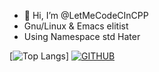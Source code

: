 - 👋 Hi, I’m @LetMeCodeCInCPP
- Gnu/Linux & Emacs elitist
- Using Namespace std Hater

[![Top Langs](https://github-readme-stats.vercel.app/api/top-langs/?username=LetMeCodeCInCPP&theme=dark)]
[![GITHUB](https://github-readme-stats.vercel.app/api?username=LetMeCodeCInCPP&theme=dark)](https://github.com/anuraghazra/github-readme-stats)

<!---
LetMeCodeCInCPP/LetMeCodeCInCPP is a ✨ special ✨ repository because its `README.md` (this file) appears on your GitHub profile.
You can click the Preview link to take a look at your changes.
--->

